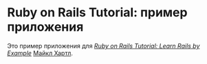 # Ruby on Rails Tutorial: пример приложения

Это пример приложения для
[*Ruby on Rails Tutorial: Learn Rails by Example*](http://railstutorial.ru/)
 [Майкл Хартл](http://michaelhartl.com/).


